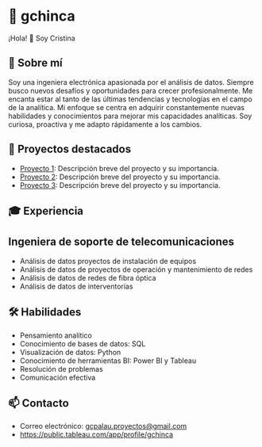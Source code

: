 # 👋 gchinca

¡Hola! 👋 Soy Cristina 

## 👩 Sobre mí

Soy una ingeniera electrónica apasionada por el análisis de datos. Siempre busco nuevos desafíos y oportunidades para crecer profesionalmente. Me encanta estar al tanto de las últimas tendencias y tecnologías en el campo de la analítica. Mi enfoque se centra en adquirir constantemente nuevas habilidades y conocimientos para mejorar mis capacidades analíticas. Soy curiosa, proactiva y me adapto rápidamente a los cambios. 

## 🚀 Proyectos destacados

- [Proyecto 1](enlace_al_proyecto_1): Descripción breve del proyecto y su importancia.
- [Proyecto 2](enlace_al_proyecto_2): Descripción breve del proyecto y su importancia.
- [Proyecto 3](enlace_al_proyecto_3): Descripción breve del proyecto y su importancia.

## 🎓 Experiencia

## Ingeniera de soporte de telecomunicaciones
- Análisis de datos proyectos de instalación de equipos
- Análisis de datos de proyectos de operación y mantenimiento de redes
- Análisis de datos de redes de fibra óptica
- Análisis de datos de interventorías
  

## 🛠️ Habilidades

- Pensamiento analítico
- Conocimiento de bases de datos: SQL
- Visualización de datos: Python
- Conocimiento de herramientas BI: Power BI y Tableau
- Resolución de problemas
- Comunicación efectiva


## 📫 Contacto

- Correo electrónico: gcpalau.proyectos@gmail.com
- https://public.tableau.com/app/profile/gchinca


